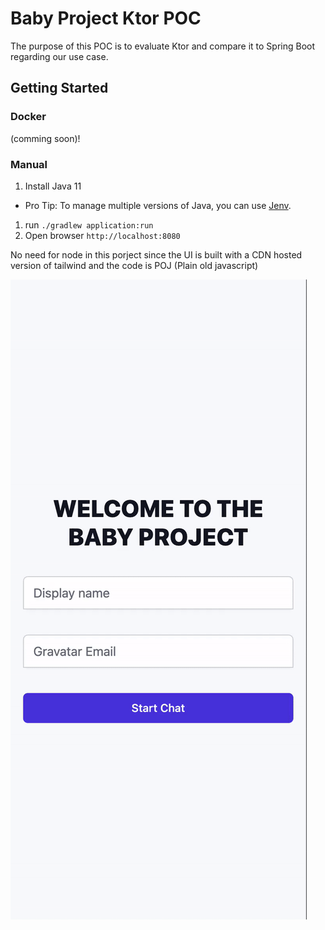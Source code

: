 # Baby Project Ktor POC
The purpose of this POC is to evaluate Ktor and compare it to Spring Boot regarding our use case.
## Getting Started
### Docker
(comming soon)!
### Manual
1. Install Java 11
  - Pro Tip: To manage multiple versions of Java, you can use [Jenv](https://www.jenv.be/).
1. run `./gradlew application:run`
1. Open browser `http://localhost:8080`

No need for node in this porject since the UI is built with a CDN hosted version of tailwind
and the code is POJ (Plain old javascript)

![](./assets/demo.gif)
